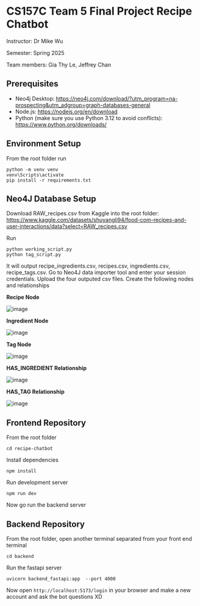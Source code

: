 # CS157C Team 5 Final Project Recipe Chatbot
Instructor: Dr Mike Wu

Semester: Spring 2025

Team members: Gia Thy Le, Jeffrey Chan

## Prerequisites
- Neo4j Desktop: https://neo4j.com/download/?utm_program=na-prospecting&utm_adgroup=graph-databases-general
- Node.js: https://nodejs.org/en/download
- Python (make sure you use Python 3.12 to avoid conflicts): https://www.python.org/downloads/

## Environment Setup
From the root folder run
```
python -m venv venv
venv\Scripts\activate
pip install -r requirements.txt
```
## Neo4J Database Setup
Download RAW_recipes.csv from Kaggle into the root folder: https://www.kaggle.com/datasets/shuyangli94/food-com-recipes-and-user-interactions/data?select=RAW_recipes.csv

Run
```
python working_script.py
python tag_script.py
```
It will output recipe_ingredients.csv, recipes.csv, ingredients.csv, recipe_tags.csv. Go to Neo4J data importer tool and enter your session credentials. Upload the four outputed csv files. Create the following nodes and relationships

**Recipe Node**

![image](https://github.com/user-attachments/assets/6095ea57-bcd8-4760-9a6d-e2b34f02219f)

**Ingredient Node**

![image](https://github.com/user-attachments/assets/8a3b22c5-9c36-460a-9424-4b779069b255)

**Tag Node**

![image](https://github.com/user-attachments/assets/3fbbe58c-9f58-44dd-8f10-40acbd8e9ad6)

**HAS_INGREDIENT Relationship**

![image](https://github.com/user-attachments/assets/b558a03f-58d4-412a-b9d8-9b11075a1a69)


**HAS_TAG Relationship**

![image](https://github.com/user-attachments/assets/599fc055-e07c-4f04-be93-aaec9cf0bcdf)

## Frontend Repository
From the root folder
```
cd recipe-chatbot
```
Install dependencies
```
npm install
```
Run development server
```
npm run dev
```
Now go run the backend server
## Backend Repository
From the root folder, open another terminal separated from your front end terminal
```
cd backend
```
Run the fastapi server
```
uvicorn backend_fastapi:app  --port 4000
```
Now open ```http://localhost:5173/login``` in your browser and make a new account and ask the bot questions XD

